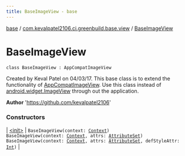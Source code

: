```yaml
---
title: BaseImageView - base
---
```


[base](../../index.html) / [com.kevalpatel2106.ci.greenbuild.base.view](../index.html) / [BaseImageView](./index.html)

# BaseImageView

`class BaseImageView : AppCompatImageView`

Created by Keval Patel on 04/03/17.
This base class is to extend the functionality of [AppCompatImageView](#). Use this class instead
of [android.widget.ImageView](https://developer.android.com/reference/android/widget/ImageView.html) through out the application.

**Author**
'https://github.com/kevalpatel2106'

### Constructors

| [&lt;init&gt;](-init-.html) | `BaseImageView(context: `[`Context`](https://developer.android.com/reference/android/content/Context.html)`)`<br>`BaseImageView(context: `[`Context`](https://developer.android.com/reference/android/content/Context.html)`, attrs: `[`AttributeSet`](https://developer.android.com/reference/android/util/AttributeSet.html)`)`<br>`BaseImageView(context: `[`Context`](https://developer.android.com/reference/android/content/Context.html)`, attrs: `[`AttributeSet`](https://developer.android.com/reference/android/util/AttributeSet.html)`, defStyleAttr: `[`Int`](https://kotlinlang.org/api/latest/jvm/stdlib/kotlin/-int/index.html)`)` |

